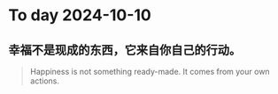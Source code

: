 
# To day 2024-10-10


## 幸福不是现成的东西，它来自你自己的行动。
> Happiness is not something ready-made. It comes from your own actions.

    